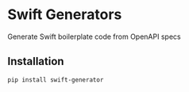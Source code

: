 # Swift Generators

Generate Swift boilerplate code from OpenAPI specs

## Installation
```sh
pip install swift-generator
```

